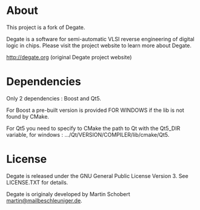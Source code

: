 # About

This project is a fork of Degate.

Degate is a software for semi-automatic VLSI reverse engineering of digital logic in chips. Please visit the project website to learn more about Degate.

  http://degate.org (original Degate project website)

# Dependencies

Only 2 dependencies : Boost and Qt5.

For Boost a pre-built version is provided FOR WINDOWS if the lib is not found by CMake.

For Qt5 you need to specify to CMake the path to Qt with the Qt5_DIR variable, for windows : .../Qt/VERSION/COMPILER/lib/cmake/Qt5.

# License

Degate is released under the GNU General Public License Version 3. See LICENSE.TXT for details.

Degate is originaly developed by Martin Schobert <martin@mailbeschleuniger.de>.
